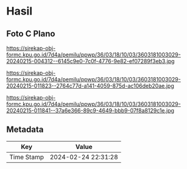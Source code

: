 # Hasil

## Foto C Plano

https://sirekap-obj-formc.kpu.go.id/7d4a/pemilu/ppwp/36/03/18/10/03/3603181003029-20240215-004312--6145c9e0-7c0f-4776-9e82-ef07289f3eb3.jpg

https://sirekap-obj-formc.kpu.go.id/7d4a/pemilu/ppwp/36/03/18/10/03/3603181003029-20240215-011823--2764c77d-a141-4059-875d-ac106deb20ae.jpg

https://sirekap-obj-formc.kpu.go.id/7d4a/pemilu/ppwp/36/03/18/10/03/3603181003029-20240215-011841--37a6e366-89c9-4649-bbb9-07f8a8129c1e.jpg


## Metadata

| Key        | Value               |
| ---------- | ------------------- |
| Time Stamp | 2024-02-24 22:31:28 |



